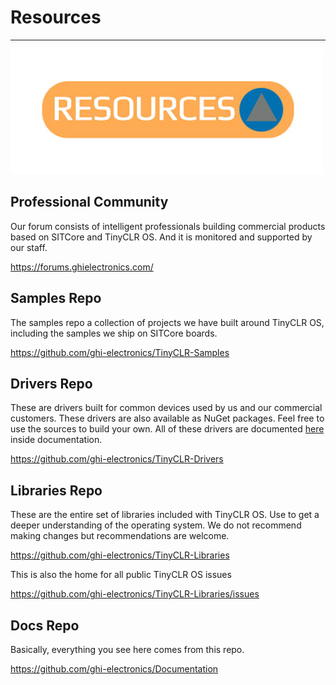 # Resources
---
![.NET vs TinyCLR OS](images/resources.png)

## Professional Community
Our forum consists of intelligent professionals building commercial products based on SITCore and TinyCLR OS. And it is monitored and supported by our staff.

https://forums.ghielectronics.com/

## Samples Repo
The samples repo a collection of projects we have built around TinyCLR OS, including the samples we ship on SITCore boards.

https://github.com/ghi-electronics/TinyCLR-Samples

## Drivers Repo

These are drivers built for common devices used by us and our commercial customers. These drivers are also available as NuGet packages. Feel free to use the sources to build your own. All of these drivers are documented [here](drivers/intro.md) inside documentation.

https://github.com/ghi-electronics/TinyCLR-Drivers

## Libraries Repo

These are the entire set of libraries included with TinyCLR OS. Use to get a deeper understanding of the operating system. We do not recommend making changes but recommendations are welcome.

https://github.com/ghi-electronics/TinyCLR-Libraries

This is also the home for all public TinyCLR OS issues

https://github.com/ghi-electronics/TinyCLR-Libraries/issues

## Docs Repo

Basically, everything you see here comes from this repo. 

https://github.com/ghi-electronics/Documentation

